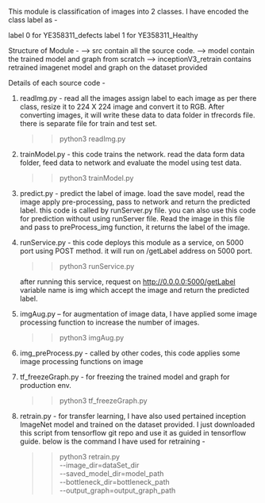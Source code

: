 
This module is classification of images into 2 classes. I have encoded the class label as -

label 0 for YE358311_defects
label 1 for YE358311_Healthy

Structure of Module -
    --> src
    	contain all the source code.
    --> model
    	contain the trained model and graph from scratch
	--> inceptionV3_retrain
		contains retrained imagenet model and graph on the dataset provided

Details of each source code -
1. readImg.py - read all the images assign label to each image as per there class, resize it to 224 X 224 image and convert it to RGB. After converting images, it will write these data to data folder in tfrecords file. there is separate file for train and test set.

	>> python3 readImg.py

2. trainModel.py - this code trains the network. read the data form data folder, feed data to network and evaluate the model using test data.

	>> python3 trainModel.py

3. predict.py - predict the label of image. load the save model, read the image apply pre-processing, pass to network and return the predicted label. this code is called by runServer.py file. you can also use this code for prediction without using runServer file. Read the image in this file and pass to preProcess_img function, it returns the label of the image.

4. runService.py - this code deploys this module as a service, on 5000 port using POST method. it will run on /getLabel address on 5000 port.

	>> python3 runService.py

	after running this service, request on http://0.0.0.0:5000/getLabel variable name is img which accept the image and return the predicted label.

5. imgAug.py – for augmentation of image data, I have applied some image processing function to increase the number of images.

	>> python3 imgAug.py

6. img_preProcess.py - called by other codes, this code applies some image processing functions on image

7. tf_freezeGraph.py - for freezing the trained model and graph for production env.

	>> python3 tf_freezeGraph.py

8. retrain.py - for transfer learning, I have also used pertained inception ImageNet model and trained on the dataset provided. I just downloaded this script from tensorflow git repo and use it as guided in tensorflow guide. below is the command I have used for retraining -

	>> python3 retrain.py \
		--image_dir=dataSet_dir \
		--saved_model_dir=model_path \
		--bottleneck_dir=bottleneck_path \
		--output_graph=output_graph_path

	

